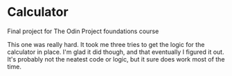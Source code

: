 # Calculator
Final project for The Odin Project foundations course

This one was really hard. It took me three tries to get the logic for the calculator in place. I'm glad it did though, and that eventually I figured it out. It's probably not the neatest code or logic, but it sure does work most of the time.
